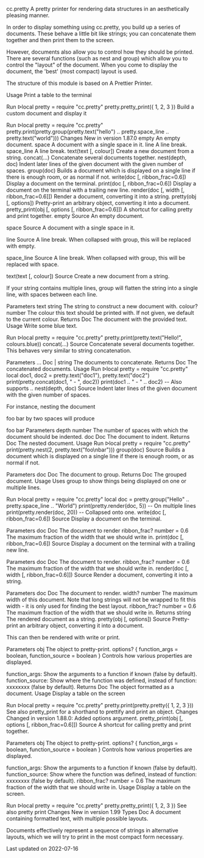 cc.pretty
A pretty printer for rendering data structures in an aesthetically pleasing manner.

In order to display something using cc.pretty, you build up a series of documents. These behave a little bit like strings; you can concatenate them together and then print them to the screen.

However, documents also allow you to control how they should be printed. There are several functions (such as nest and group) which allow you to control the "layout" of the document. When you come to display the document, the 'best' (most compact) layout is used.

The structure of this module is based on A Prettier Printer.

Usage
Print a table to the terminal

Run ᐅlocal pretty = require "cc.pretty"
pretty.pretty_print({ 1, 2, 3 })
Build a custom document and display it

Run ᐅlocal pretty = require "cc.pretty"
pretty.print(pretty.group(pretty.text("hello") .. pretty.space_line .. pretty.text("world")))
Changes
New in version 1.87.0
empty	An empty document.
space	A document with a single space in it.
line	A line break.
space_line	A line break.
text(text [, colour])	Create a new document from a string.
concat(...)	Concatenate several documents together.
nest(depth, doc)	Indent later lines of the given document with the given number of spaces.
group(doc)	Builds a document which is displayed on a single line if there is enough room, or as normal if not.
write(doc [, ribbon_frac=0.6])	Display a document on the terminal.
print(doc [, ribbon_frac=0.6])	Display a document on the terminal with a trailing new line.
render(doc [, width [, ribbon_frac=0.6]])	Render a document, converting it into a string.
pretty(obj [, options])	Pretty-print an arbitrary object, converting it into a document.
pretty_print(obj [, options [, ribbon_frac=0.6]])	A shortcut for calling pretty and print together.
empty
Source
An empty document.

space
Source
A document with a single space in it.

line
Source
A line break. When collapsed with group, this will be replaced with empty.

space_line
Source
A line break. When collapsed with group, this will be replaced with space.

text(text [, colour])
Source
Create a new document from a string.

If your string contains multiple lines, group will flatten the string into a single line, with spaces between each line.

Parameters
text string The string to construct a new document with.
colour? number The colour this text should be printed with. If not given, we default to the current colour.
Returns
Doc The document with the provided text.
Usage
Write some blue text.

Run ᐅlocal pretty = require "cc.pretty"
pretty.print(pretty.text("Hello!", colours.blue))
concat(...)
Source
Concatenate several documents together. This behaves very similar to string concatenation.

Parameters
... Doc | string The documents to concatenate.
Returns
Doc The concatenated documents.
Usage
Run ᐅlocal pretty = require "cc.pretty"
local doc1, doc2 = pretty.text("doc1"), pretty.text("doc2")
print(pretty.concat(doc1, " - ", doc2))
print(doc1 .. " - " .. doc2) -- Also supports ..
nest(depth, doc)
Source
Indent later lines of the given document with the given number of spaces.

For instance, nesting the document

foo
bar
by two spaces will produce

foo
  bar
Parameters
depth number The number of spaces with which the document should be indented.
doc Doc The document to indent.
Returns
Doc The nested document.
Usage
Run ᐅlocal pretty = require "cc.pretty"
print(pretty.nest(2, pretty.text("foo\nbar")))
group(doc)
Source
Builds a document which is displayed on a single line if there is enough room, or as normal if not.

Parameters
doc Doc The document to group.
Returns
Doc The grouped document.
Usage
Uses group to show things being displayed on one or multiple lines.

Run ᐅlocal pretty = require "cc.pretty"
local doc = pretty.group("Hello" .. pretty.space_line .. "World")
print(pretty.render(doc, 5)) -- On multiple lines
print(pretty.render(doc, 20)) -- Collapsed onto one.
write(doc [, ribbon_frac=0.6])
Source
Display a document on the terminal.

Parameters
doc Doc The document to render
ribbon_frac? number = 0.6 The maximum fraction of the width that we should write in.
print(doc [, ribbon_frac=0.6])
Source
Display a document on the terminal with a trailing new line.

Parameters
doc Doc The document to render.
ribbon_frac? number = 0.6 The maximum fraction of the width that we should write in.
render(doc [, width [, ribbon_frac=0.6]])
Source
Render a document, converting it into a string.

Parameters
doc Doc The document to render.
width? number The maximum width of this document. Note that long strings will not be wrapped to fit this width - it is only used for finding the best layout.
ribbon_frac? number = 0.6 The maximum fraction of the width that we should write in.
Returns
string The rendered document as a string.
pretty(obj [, options])
Source
Pretty-print an arbitrary object, converting it into a document.

This can then be rendered with write or print.

Parameters
obj The object to pretty-print.
options? { function_args = boolean, function_source = boolean }
Controls how various properties are displayed.

function_args: Show the arguments to a function if known (false by default).
function_source: Show where the function was defined, instead of function: xxxxxxxx (false by default).
Returns
Doc The object formatted as a document.
Usage
Display a table on the screen

Run ᐅlocal pretty = require "cc.pretty"
pretty.print(pretty.pretty({ 1, 2, 3 }))
See also
pretty_print for a shorthand to prettify and print an object.
Changes
Changed in version 1.88.0: Added options argument.
pretty_print(obj [, options [, ribbon_frac=0.6]])
Source
A shortcut for calling pretty and print together.

Parameters
obj The object to pretty-print.
options? { function_args = boolean, function_source = boolean }
Controls how various properties are displayed.

function_args: Show the arguments to a function if known (false by default).
function_source: Show where the function was defined, instead of function: xxxxxxxx (false by default).
ribbon_frac? number = 0.6 The maximum fraction of the width that we should write in.
Usage
Display a table on the screen.

Run ᐅlocal pretty = require "cc.pretty"
pretty.pretty_print({ 1, 2, 3 })
See also
pretty
print
Changes
New in version 1.99
Types
 Doc
A document containing formatted text, with multiple possible layouts.

Documents effectively represent a sequence of strings in alternative layouts, which we will try to print in the most compact form necessary.

Last updated on 2022-07-16